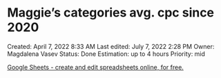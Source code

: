 # Maggie’s categories avg. cpc since 2020

Created: April 7, 2022 8:33 AM
Last edited: July 7, 2022 2:28 PM
Owner: Magdalena Vasev
Status: Done
Estimation: up to 4 hours
Priority: mid

[Google Sheets - create and edit spreadsheets online, for free.](https://docs.google.com/spreadsheets/d/1v-I0UiP-LfSuLycTe8_POfmOnxuA4qcpwG7GSougsFA/edit#gid=1535091481)